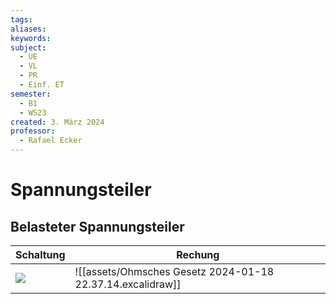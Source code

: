 ```yaml
---
tags: 
aliases: 
keywords: 
subject:
  - UE
  - VL
  - PR
  - Einf. ET
semester:
  - B1
  - WS23
created: 3. März 2024
professor:
  - Rafael Ecker
---
```


# Spannungsteiler

## Belasteter Spannungsteiler

| Schaltung                                       | Rechung                                                    |
| ----------------------------------------------- | ---------------------------------------------------------- |
| ![](assets/Pasted%20image%2020240118223017.png) | ![[assets/Ohmsches Gesetz 2024-01-18 22.37.14.excalidraw]] |